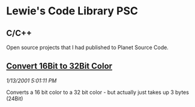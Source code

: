 # Lewie's Code Library PSC

## C/C++

Open source projects that I had published to Planet Source Code.

## [Convert 16Bit to 32Bit Color](./Convert16Bitto32BitColor)

*1/13/2001 5:01:11 PM*

Converts a 16 bit color to a 32 bit color - but actually just takes up 3 bytes (24Bit)


